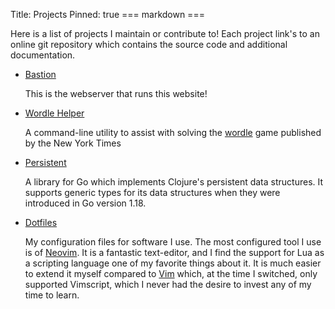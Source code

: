 Title: Projects
Pinned: true
=== markdown ===

Here is a list of projects I maintain or contribute to! Each project link's to
an online git repository which contains the source code and additional
documentation.

- [Bastion](https://github.com/toddgaunt/bastion)

    This is the webserver that runs this website!

- [Wordle Helper](https://github.com/toddgaunt/wordle-helper)

    A command-line utility to assist with solving the [wordle](https://www.nytimes.com/games/wordle/index.html) game published by the New York Times

- [Persistent](https://github.com/toddgaunt/persistent)

    A library for Go which implements Clojure's persistent data structures. It
    supports generic types for its data structures when they were introduced in
    Go version 1.18.


- [Dotfiles](https://github.com/toddgaunt/dotfiles)

    My configuration files for software I use. The most configured tool I use
    is  of [Neovim](https://neovim.io/). It is a fantastic text-editor, and I
    find the support for Lua as a scripting language one of my favorite things
    about it. It is much easier to extend it myself compared to
    [Vim](https://www.vim.org/) which, at the time I switched, only supported
    Vimscript, which I never had the desire to invest any of my time to learn.
